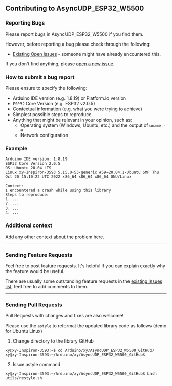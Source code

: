## Contributing to AsyncUDP_ESP32_W5500

### Reporting Bugs

Please report bugs in AsyncUDP_ESP32_W5500 if you find them.

However, before reporting a bug please check through the following:

* [Existing Open Issues](https://github.com/khoih-prog/AsyncUDP_ESP32_W5500/issues) - someone might have already encountered this.

If you don't find anything, please [open a new issue](https://github.com/khoih-prog/AsyncUDP_ESP32_W5500/issues/new).

### How to submit a bug report

Please ensure to specify the following:

* Arduino IDE version (e.g. 1.8.19) or Platform.io version
* `ESP32` Core Version (e.g. ESP32 v2.0.5)
* Contextual information (e.g. what you were trying to achieve)
* Simplest possible steps to reproduce
* Anything that might be relevant in your opinion, such as:
  * Operating system (Windows, Ubuntu, etc.) and the output of `uname -a`
  * Network configuration


### Example

```
Arduino IDE version: 1.8.19
ESP32 Core Version 2.0.5
OS: Ubuntu 20.04 LTS
Linux xy-Inspiron-3593 5.15.0-53-generic #59~20.04.1-Ubuntu SMP Thu Oct 20 15:10:22 UTC 2022 x86_64 x86_64 x86_64 GNU/Linux

Context:
I encountered a crash while using this library
Steps to reproduce:
1. ...
2. ...
3. ...
4. ...
```

### Additional context

Add any other context about the problem here.

---

### Sending Feature Requests

Feel free to post feature requests. It's helpful if you can explain exactly why the feature would be useful.

There are usually some outstanding feature requests in the [existing issues list](https://github.com/khoih-prog/AsyncUDP_ESP32_W5500/issues?q=is%3Aopen+is%3Aissue+label%3Aenhancement), feel free to add comments to them.

---

### Sending Pull Requests

Pull Requests with changes and fixes are also welcome!

Please use the `astyle` to reformat the updated library code as follows (demo for Ubuntu Linux)

1. Change directory to the library GitHub

```
xy@xy-Inspiron-3593:~$ cd Arduino/xy/AsyncUDP_ESP32_W5500_GitHub/
xy@xy-Inspiron-3593:~/Arduino/xy/AsyncUDP_ESP32_W5500_GitHub$
```

2. Issue astyle command

```
xy@xy-Inspiron-3593:~/Arduino/xy/AsyncUDP_ESP32_W5500_GitHub$ bash utils/restyle.sh
```

